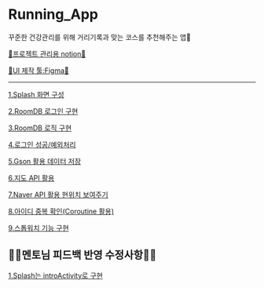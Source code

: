 # Running_App
꾸준한 건강관리를 위해 거리기록과 맞는 코스를 추천해주는 앱🏃

[🔖프로젝트 관리용 notion🔖](https://www.notion.so/48a708a782a44f72a8710a32ac0ac8a9?v=b933fedd970744a981b84e11059c7dbb)

[📌UI 제작 툴:Figma📌](https://www.figma.com/file/gzRmhDRS5YQ6mzujyNxlVj/Running?type=design&node-id=0-1&mode=design&t=Md0rHrzfrOMONB8D-0)

---
[1.Splash 화면 구성](https://github.com/OhJunYoung21/Running_App/blob/main/스플래시화면.md)


[2.RoomDB 로그인 구현](https://github.com/OhJunYoung21/Running_App/blob/main/RoomDB%20로그인.md)


[3.RoomDB 로직 구현](https://github.com/OhJunYoung21/Running_App/blob/main/roomDB%20회원가입%20로직.md)


[4.로그인 성공/예외처리](https://github.com/OhJunYoung21/Running_App/blob/main/로그인%20예외%20처리.md)


[5.Gson 활용 데이터 저장](https://github.com/OhJunYoung21/Running_App/blob/main/커스텀%20클래스%20roomDB저장.md)


[6.지도 API 활용](https://github.com/OhJunYoung21/Running_App/blob/main/실시간%20사용자%20위치%20추적%20API.md)


[7.Naver API 활용 현위치 보여주기](https://github.com/OhJunYoung21/Running_App/blob/main/Naver%20API%20활용.md)

[8.아이디 중복 확인(Coroutine 활용)](https://github.com/OhJunYoung21/Running_App/blob/main/아이디%20중복%20확인.md)

[9.스톱워치 기능 구현](https://github.com/OhJunYoung21/Running_App/blob/main/스톱워치%20기능%20구현.md)

## 🧑‍💻멘토님 피드백 반영 수정사항🧑‍💻

[1.Splash는 introActivity로 구현]()

